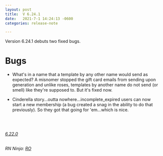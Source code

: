 ```yaml
---
layout: post
title:  V 6.24.1
date:   2021-7-1 14:24:13 -0600
categories: release-note

---
```

Version 6.24.1 debuts two fixed bugs.


# Bugs

- What's in a name that a template by any other name would send as expected? A misnomer stopped the gift card emails from sending upon generation and unlike roses, templates by another name do not send (or smell) like they're supposed to. But it's fixed now.

- Cinderella story...outta nowhere...incomplete_expired users can now start a new membership (a bug created a snag in the ability to do that previously). So they got that going for 'em...which is nice. 



<br/>


<br/>

*[6.22.0](https://github.com/streetparking/my-streetparking/releases/tag/v6.22.0)*
<br/>
<br/>


_RN Ninja: [RO](https://github.com/robyanna)_
 
 
 